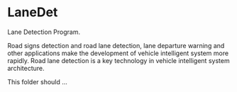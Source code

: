 # LaneDet
Lane Detection Program.

Road signs detection and road lane detection, lane departure warning and other applications make the development of vehicle intelligent system more rapidly. Road lane detection is a key technology in vehicle intelligent system architecture.

This folder should ...
